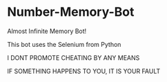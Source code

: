 # Number-Memory-Bot

Almost Infinite Memory Bot!

This bot uses the Selenium from Python

I DONT PROMOTE CHEATING BY ANY MEANS

IF SOMETHING HAPPENS TO YOU, IT IS YOUR FAULT

